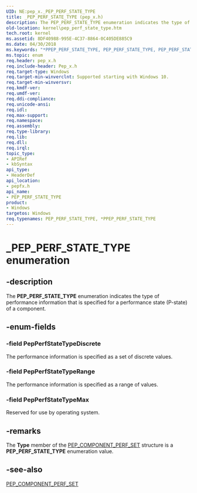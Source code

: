 ```yaml
---
UID: NE:pep_x._PEP_PERF_STATE_TYPE
title: _PEP_PERF_STATE_TYPE (pep_x.h)
description: The PEP_PERF_STATE_TYPE enumeration indicates the type of performance information that is specified for a performance state (P-state) of a component.
old-location: kernel\pep_perf_state_type.htm
tech.root: kernel
ms.assetid: 8DF40988-995E-4C37-8864-0C405DE885C9
ms.date: 04/30/2018
ms.keywords: "*PPEP_PERF_STATE_TYPE, PEP_PERF_STATE_TYPE, PEP_PERF_STATE_TYPE enumeration [Kernel-Mode Driver Architecture], PepPerfStateTypeDiscrete, PepPerfStateTypeMax, PepPerfStateTypeRange, _PEP_PERF_STATE_TYPE, kernel.pep_perf_state_type, pepfx/PEP_PERF_STATE_TYPE, pepfx/PepPerfStateTypeDiscrete, pepfx/PepPerfStateTypeMax, pepfx/PepPerfStateTypeRange"
ms.topic: enum
req.header: pep_x.h
req.include-header: Pep_x.h
req.target-type: Windows
req.target-min-winverclnt: Supported starting with Windows 10.
req.target-min-winversvr: 
req.kmdf-ver: 
req.umdf-ver: 
req.ddi-compliance: 
req.unicode-ansi: 
req.idl: 
req.max-support: 
req.namespace: 
req.assembly: 
req.type-library: 
req.lib: 
req.dll: 
req.irql: 
topic_type:
- APIRef
- kbSyntax
api_type:
- HeaderDef
api_location:
- pepfx.h
api_name:
- PEP_PERF_STATE_TYPE
product:
- Windows
targetos: Windows
req.typenames: PEP_PERF_STATE_TYPE, *PPEP_PERF_STATE_TYPE
---
```


# _PEP_PERF_STATE_TYPE enumeration


## -description


The <b>PEP_PERF_STATE_TYPE</b> enumeration indicates the type of performance information that is specified for a performance state (P-state) of a component.


## -enum-fields




### -field PepPerfStateTypeDiscrete

The performance information is specified as a set of discrete values.


### -field PepPerfStateTypeRange

The performance information is specified as a range of values.


### -field PepPerfStateTypeMax

Reserved for use by operating system.


## -remarks



The <b>Type</b> member of the <a href="https://msdn.microsoft.com/library/windows/hardware/mt186702">PEP_COMPONENT_PERF_SET</a> structure is a <b>PEP_PERF_STATE_TYPE</b> enumeration value.




## -see-also




<a href="https://msdn.microsoft.com/library/windows/hardware/mt186702">PEP_COMPONENT_PERF_SET</a>
 

 

